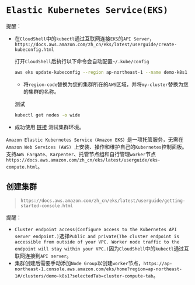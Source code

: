 # `Elastic Kubernetes Service(EKS)`

提醒：

- 在`CloudShell`中的`kubectl`通过互联网连接`EKS`的`API Server`，`https://docs.aws.amazon.com/zh_cn/eks/latest/userguide/create-kubeconfig.html`

  打开`CloudShell`后执行以下命令会自动配置`~/.kube/config`

  ```bash
  aws eks update-kubeconfig --region ap-northeast-1 --name demo-k8s1
  ```

  - 将`region-code`替换为您的集群所在的`AWS`区域，并将`my-cluster`替换为您的集群的名称。

  测试

  ```bash
  kubectl get nodes -o wide
  ```

- 成功使用 <a href="/spring-cloud/assistant示例.html#运行assistant-k8s示例" target="_blank">链接</a> 测试集群环境。



`Amazon Elastic Kubernetes Service（Amazon EKS）`是一项托管服务，无需在`Amazon Web Services (AWS) `上安装、操作和维护自己的`Kubernetes`控制面板。支持`AWS Fargate`、`Karpenter`、托管节点组和自行管理`worker`节点`https://docs.aws.amazon.com/zh_cn/eks/latest/userguide/eks-compute.html`。



## 创建集群

>`https://docs.aws.amazon.com/zh_cn/eks/latest/userguide/getting-started-console.html`

提醒：

- `Cluster endpoint access(Configure access to the Kubernetes API server endpoint.)`选择`Public and private(The cluster endpoint is accessible from outside of your VPC. Worker node traffic to the endpoint will stay within your VPC.)`因为`CloudShell`中的`kubectl`通过互联网连接到`API server`。
- 集群创建后需要手动添加`Node Group`以创建`worker`节点，`https://ap-northeast-1.console.aws.amazon.com/eks/home?region=ap-northeast-1#/clusters/demo-k8s1?selectedTab=cluster-compute-tab`。